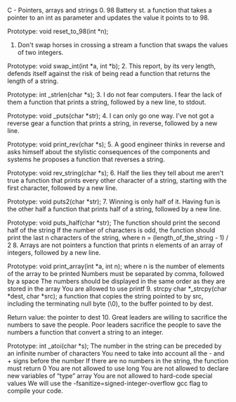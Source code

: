 C - Pointers, arrays and strings
0. 98 Battery st.
a function that takes a pointer to an int as parameter and updates the value it points to to 98.

Prototype: void reset_to_98(int *n);
1. Don't swap horses in crossing a stream
 a function that swaps the values of two integers.

Prototype: void swap_int(int *a, int *b);
2. This report, by its very length, defends itself against the risk of being read
a function that returns the length of a string.

Prototype: int _strlen(char *s);
3. I do not fear computers. I fear the lack of them
 a function that prints a string, followed by a new line, to stdout.

Prototype: void _puts(char *str);
4. I can only go one way. I've not got a reverse gear
 a function that prints a string, in reverse, followed by a new line.

Prototype: void print_rev(char *s);
5. A good engineer thinks in reverse and asks himself about the stylistic consequences of the components and systems he proposes
a function that reverses a string.

Prototype: void rev_string(char *s);
6. Half the lies they tell about me aren't true
a function that prints every other character of a string, starting with the first character, followed by a new line.

Prototype: void puts2(char *str);
7. Winning is only half of it. Having fun is the other half
 a function that prints half of a string, followed by a new line.

Prototype: void puts_half(char *str);
The function should print the second half of the string
If the number of characters is odd, the function should print the last n characters of the string, where n = (length_of_the_string - 1) / 2
8. Arrays are not pointers
 a function that prints n elements of an array of integers, followed by a new line.

Prototype: void print_array(int *a, int n);
where n is the number of elements of the array to be printed
Numbers must be separated by comma, followed by a space
The numbers should be displayed in the same order as they are stored in the array
You are allowed to use printf
9. strcpy
char *_strcpy(char *dest, char *src); 
a function that copies the string pointed to by src, including the terminating null byte (\0), to the buffer pointed to by dest.

Return value: the pointer to dest
10. Great leaders are willing to sacrifice the numbers to save the people. Poor leaders sacrifice the people to save the numbers
a function that convert a string to an integer.

Prototype: int _atoi(char *s);
The number in the string can be preceded by an infinite number of characters
You need to take into account all the - and + signs before the number
If there are no numbers in the string, the function must return 0
You are not allowed to use long
You are not allowed to declare new variables of “type” array
You are not allowed to hard-code special values
We will use the -fsanitize=signed-integer-overflow gcc flag to compile your code.
